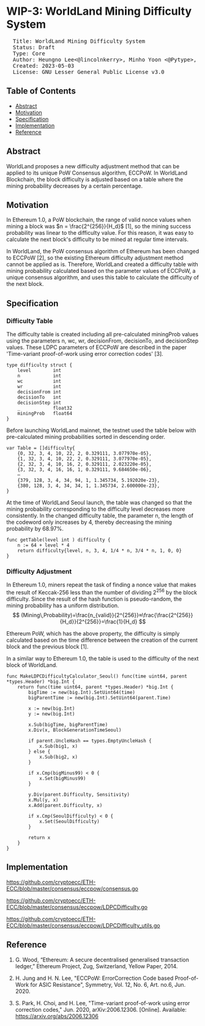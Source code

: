 # WIP-3: WorldLand Mining Difficulty System

<pre>
  Title: WorldLand Mining Difficulty System
  Status: Draft
  Type: Core
  Author: Heungno Lee<@lincolnkerry>, Minho Yoon <@Pytype>, Seungmin Kim <@smin-k>, Gyeongdeok Maeng <@siddharth0a> 
  Created: 2023-05-03
  License: GNU Lesser General Public License v3.0
</pre>


## Table of Contents
* [Abstract](#abstract)
* [Motivation](#motivation)
* [Specification](#specification)
* [Implementation](#implementation)
* [Reference](#reference)


## Abstract
WorldLand proposes a new difficulty adjustment method that can be applied to its unique PoW Consensus algorithm, ECCPoW. In WorldLand Blockchain, the block difficulty is adjusted based on a table where the mining probability decreases by a certain percentage.


## Motivation
In Ethereum 1.0, a PoW blockchain, the range of valid nonce values when mining a block was $n = \frac{2^{256}}{H_d}$ [1], so the mining success probability was linear to the difficulty value. For this reason, it was easy to calculate the next block's difficulty to be mined at regular time intervals.

In WorldLand, the PoW consensus algorithm of Ethereum has been changed to ECCPoW [2], so the existing Ethereum difficulty adjustment method cannot be applied as is. Therefore, WorldLand created a difficulty table with mining probability calculated based on the parameter values of ECCPoW, a unique consensus algorithm, and uses this table to calculate the difficulty of the next block.


## Specification
### Difficulty Table
The difficulty table is created including all pre-calculated miningProb values using the parameters n, wc, wr, decisionFrom, decisionTo, and decisionStep values. These LDPC parameters of ECCPoW are described in the paper 'Time-variant proof-of-work using error correction codes' [3].
```golang
type difficulty struct {
	level        int
	n            int
	wc           int
	wr           int
	decisionFrom int
	decisionTo   int
	decisionStep int
	_            float32
	miningProb   float64
}
```

Before launching WorldLand mainnet, the testnet used the table below with pre-calculated mining probabilities sorted in descending order.
```golang
var Table = []difficulty{
	{0, 32, 3, 4, 10, 22, 2, 0.329111, 3.077970e-05},
	{1, 32, 3, 4, 10, 22, 2, 0.329111, 3.077970e-05},
	{2, 32, 3, 4, 10, 16, 2, 0.329111, 2.023220e-05},
	{3, 32, 3, 4, 16, 16, 1, 0.329111, 9.684650e-06},	
    ⋯
	{379, 128, 3, 4, 34, 94, 1, 1.345734, 5.192020e-23},
	{380, 128, 3, 4, 34, 34, 1, 1.345734, 2.600000e-23},
}
```

At the time of WorldLand Seoul launch, the table was changed so that the mining probability corresponding to the difficulty level decreases more consistently. In the changed difficulty table, the parameter n, the length of the codeword only increases by 4, thereby decreasing the mining probability by 68.97%.
```golang
func getTable(level int ) difficulty {
	n := 64 + level * 4
	return difficulty{level, n, 3, 4, 1/4 * n, 3/4 * n, 1, 0, 0}
}
```

### Difficulty Adjustment
In Ethereum 1.0, miners repeat the task of finding a nonce value that makes the result of Keccak-256 less than the number of dividing $2^{256}$ by the block difficulty. Since the result of the hash function is pseudo-random, the mining probability has a uniform distribution.
$$
(Mining\,Probability)=\frac{n_{valid}}{2^{256}}≈\frac{\frac{2^{256}}{H_d}}{2^{256}}=\frac{1}{H_d}
$$

Ethereum PoW, which has the above property, the difficulty is simply calculated based on the time difference between the creation of the current block and the previous block  [1].

In a similar way to Ethereum 1.0, the table is used to the difficulty of the next block of WorldLand.
```golang
func MakeLDPCDifficultyCalculator_Seoul() func(time uint64, parent *types.Header) *big.Int {
	return func(time uint64, parent *types.Header) *big.Int {
		bigTime := new(big.Int).SetUint64(time)
		bigParentTime := new(big.Int).SetUint64(parent.Time)

		x := new(big.Int)
		y := new(big.Int)

		x.Sub(bigTime, bigParentTime)
		x.Div(x, BlockGenerationTimeSeoul)

		if parent.UncleHash == types.EmptyUncleHash {
			x.Sub(big1, x)
		} else {
			x.Sub(big2, x)
		}

		if x.Cmp(bigMinus99) < 0 {
			x.Set(bigMinus99)
		}

		y.Div(parent.Difficulty, Sensitivity)
		x.Mul(y, x)
		x.Add(parent.Difficulty, x)

		if x.Cmp(SeoulDifficulty) < 0 {
			x.Set(SeoulDifficulty)
		}

		return x
	}
}
```


## Implementation
https://github.com/cryptoecc/ETH-ECC/blob/master/consensus/eccpow/consensus.go

https://github.com/cryptoecc/ETH-ECC/blob/master/consensus/eccpow/LDPCDifficulty.go

https://github.com/cryptoecc/ETH-ECC/blob/master/consensus/eccpow/LDPCDifficulty_utils.go


## Reference
1. G. Wood, “Ethereum: A secure decentralised generalised transaction ledger,” Ethereum Project, Zug, Switzerland, Yellow Paper, 2014.

2. H. Jung and H. N. Lee, "ECCPoW: ErrorCorrection Code based Proof-of-Work for ASIC Resistance", Symmetry, Vol. 12, No. 6, Art. no.6, Jun. 2020.

3. S. Park, H. Choi, and H. Lee, "Time-variant proof-of-work using error correction codes," Jun. 2020, arXiv:2006.12306. [Online]. Available: https://arxiv.org/abs/2006.12306

